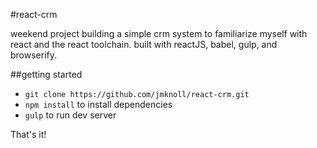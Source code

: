 #react-crm

weekend project building a simple crm system to familiarize myself with react and the react toolchain. built with reactJS, babel, gulp, and browserify.


##getting started


- `git clone https://github.com/jmknoll/react-crm.git`
- `npm install` to install dependencies
- `gulp` to  run dev server

That's it!